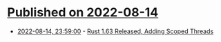 # [Published on 2022-08-14](index.md)

* [2022-08-14, 23:59:00](https://developers.slashdot.org/story/22/08/14/2357246/rust-163-released-adding-scoped-threads?utm_source=rss1.0mainlinkanon&utm_medium=feed) - [Rust 1.63 Released, Adding Scoped Threads](https://developers.slashdot.org/story/22/08/14/2357246/rust-163-released-adding-scoped-threads?utm_source=rss1.0mainlinkanon&utm_medium=feed)
